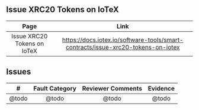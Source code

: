 
## Issue XRC20 Tokens on IoTeX
| Page        | Link           |
| :-------------: | :-------------:  | 
| Issue XRC20 Tokens on IoTeX     | https://docs.iotex.io/software-tools/smart-contracts/issue-xrc20-tokens-on-iotex |


## Issues
| #  | Fault Category | Reviewer Comments | Evidence |
| :--: | :--: | :--: | :--: |
| @todo | @todo | @todo | @todo |